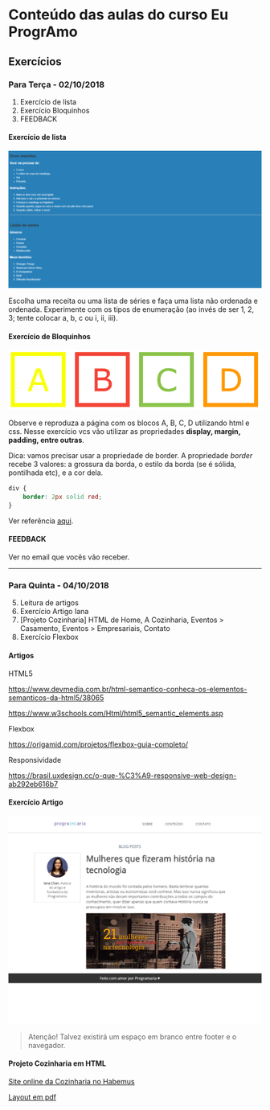 # Conteúdo das aulas do curso Eu ProgrAmo

## Exercícios
### Para Terça - 02/10/2018
1. Exercício de lista
2. Exercício Bloquinhos
3. FEEDBACK

#### Exercício de lista
![Imagem referência do exercício de listas](img/02_listas.png)

Escolha uma receita ou uma lista de séries e faça uma lista não ordenada e ordenada. Experimente com os tipos de enumeração (ao invés de ser 1, 2, 3; tente colocar a, b, c ou i, ii, iii).


#### Exercício de Bloquinhos
![Imagem referência do exercício de bloquinhos](img/03_bloquinhos.png)

Observe e reproduza a página com os blocos A, B, C, D utilizando html e css. Nesse exercício vcs vão utilizar as propriedades **display, margin, padding, entre outras**.  

Dica: vamos precisar usar a propriedade de border.
A propriedade _border_ recebe 3 valores: a grossura da borda, o estilo da borda (se é sólida, pontilhada etc), e a cor dela.
```css
div {
    border: 2px solid red;
}
```
Ver referência [aqui](https://www.w3schools.com/cssref/pr_border.asp).


#### FEEDBACK
Ver no email que vocês vão receber.

------

### Para Quinta - 04/10/2018
5. Leitura de artigos
6. Exercício Artigo Iana
7. [Projeto Cozinharia] HTML de Home, A Cozinharia, Eventos > Casamento, Eventos > Empresariais, Contato
8. Exercício Flexbox

#### Artigos
HTML5

https://www.devmedia.com.br/html-semantico-conheca-os-elementos-semanticos-da-html5/38065

https://www.w3schools.com/Html/html5_semantic_elements.asp

 Flexbox

 https://origamid.com/projetos/flexbox-guia-completo/

Responsividade

https://brasil.uxdesign.cc/o-que-%C3%A9-responsive-web-design-ab292eb616b7


#### Exercício Artigo
![Imagem de referência do exercício artigo](img/05_artigo.png)
> Atenção! Talvez existirá um espaço em branco entre footer e o navegador.

#### Projeto Cozinharia em HTML
[Site online da Cozinharia no Habemus](http://projeto-cozinharia.habemus.website/index.html)

[Layout em pdf](https://drive.google.com/file/d/1T0uhK4d-c8wTCldaaq4JhCy3WOzfn5Hv/view)